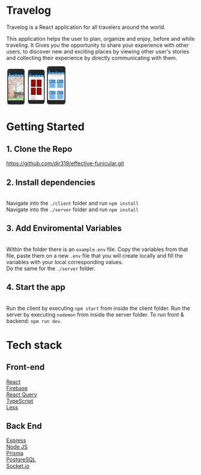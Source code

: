 # Travelog

Travelog is a React application  for all travelers around the world. 

This application helps the user to plan, organize and enjoy, before and while traveling. It Gives you the opportunity to share your experience with other users, to discover new and exciting places by viewing other user's stories and collecting their experience by  directly communicating with them.

<img src="screenshots/travelog1.png" alt="home" width="50"/>
<img src="screenshots/travelog2.png" alt="home" width="50"/>
<img src="screenshots/travelog3.png" alt="home" width="50"/>

# Getting Started

## 1. Clone the Repo

https://github.com/djr319/effective-funicular.git

## 2. Install dependencies
\
 Navigate into the `./client` folder and run `npm install`
\
 Navigate into the `./server` folder and run `npm install`
 
 ## 3. Add Enviromental Variables
\
 Within the folder there is an `example.env` file. Copy the variables from that file, paste them on a new `.env` file that you will create locally and fill the variables with your local corresponding values.
\
 Do the same for the `./server` folder.

## 4. Start the app
\
 Run the client by executing `npm start` from inside the client folder.
Run the server by executing `nodemon` from inside the server folder.
To run front & backend: `npm run dev`.

# Tech stack

## Front-end

<a href="https://reactjs.org/">React</a>
\
<a href="https://firebase.google.com/">Firebase</a>
\
<a href="https://react-query.tanstack.com/">React Query</a>
\
<a href="https://react-query.tanstack.com/">TypeScript</a>
\
<a href="https://lesscss.org/">Less</a>

## Back End

<a href="https://expressjs.com/">Express</a>
\
<a href="https://nodejs.org/">Node JS</a>
\
<a href="https://www.prisma.io/">Prisma</a>
\
<a href="https://www.postgresql.org/">PostgreSQL</a>
\
<a href="https://www.postgresql.org/">Socket.io</a>

